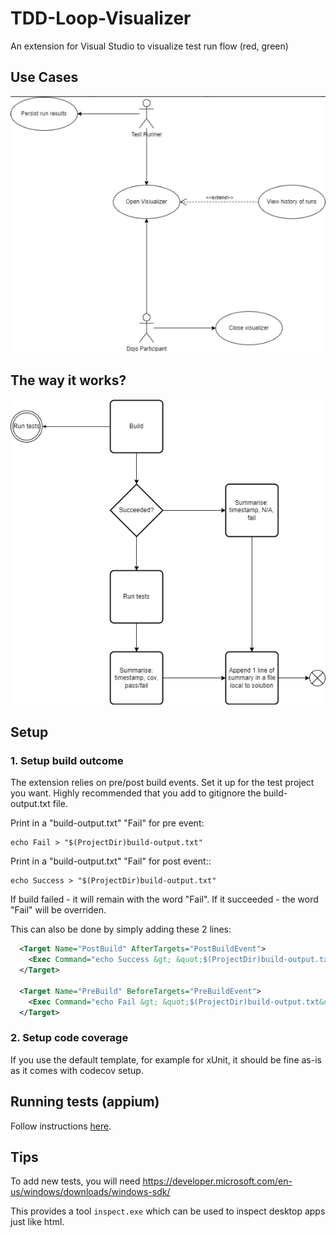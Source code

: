 # TDD-Loop-Visualizer

An extension for Visual Studio to visualize test run flow (red, green) 

## Use Cases

![Flowchart](docs/UseCases.png)

## The way it works?

![Use cases](docs/Flowchart.png)

## Setup

### 1. Setup build outcome

The extension relies on pre/post build events. Set it up for the test project you want.
Highly recommended that you add to gitignore the build-output.txt file.

Print in a "build-output.txt" "Fail" for pre event:

```
echo Fail > "$(ProjectDir)build-output.txt"
```

Print in a "build-output.txt" "Fail" for post event::

```
echo Success > "$(ProjectDir)build-output.txt"
```

If build failed - it will remain with the word "Fail".
If it succeeded - the word "Fail" will be overriden.

This can also be done by simply adding these 2 lines:

```xml
  <Target Name="PostBuild" AfterTargets="PostBuildEvent">
    <Exec Command="echo Success &gt; &quot;$(ProjectDir)build-output.txt&quot;" />
  </Target>

  <Target Name="PreBuild" BeforeTargets="PreBuildEvent">
    <Exec Command="echo Fail &gt; &quot;$(ProjectDir)build-output.txt&quot;" />
  </Target>
```

### 2. Setup code coverage

If you use the default template, for example for xUnit, it should be fine as-is as it comes with codecov setup.

## Running tests (appium)

Follow instructions [here](https://www.headspin.io/blog/testing-windows-desktop-apps-with-appium).

## Tips

To add new tests, you will need https://developer.microsoft.com/en-us/windows/downloads/windows-sdk/

This provides a tool `inspect.exe` which can be used to inspect desktop apps just like html.